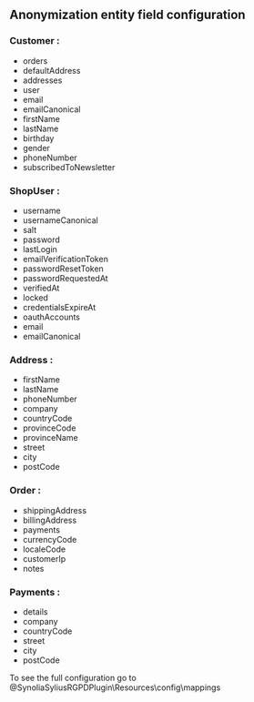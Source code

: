 ## Anonymization entity field configuration

### Customer :

- orders
- defaultAddress
- addresses
- user
- email
- emailCanonical
- firstName
- lastName
- birthday
- gender
- phoneNumber
- subscribedToNewsletter

### ShopUser :

- username
- usernameCanonical
- salt
- password
- lastLogin
- emailVerificationToken
- passwordResetToken
- passwordRequestedAt
- verifiedAt
- locked
- credentialsExpireAt
- oauthAccounts
- email
- emailCanonical

### Address :

- firstName
- lastName
- phoneNumber
- company
- countryCode
- provinceCode
- provinceName
- street
- city
- postCode

### Order :

- shippingAddress
- billingAddress
- payments
- currencyCode
- localeCode
- customerIp
- notes

### Payments :

- details
- company
- countryCode
- street
- city
- postCode

To see the full configuration go to @SynoliaSyliusRGPDPlugin\Resources\config\mappings